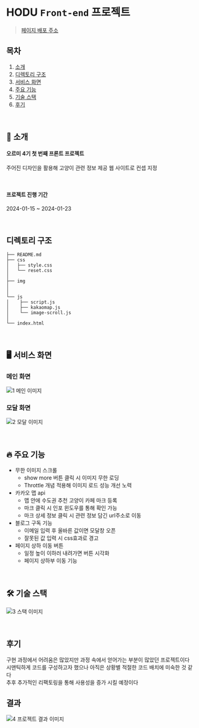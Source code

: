 # HODU `Front-end` 프로젝트

> [페이지 배포 주소](https://shlim0287.github.io/frontproject/)

## 목차

1. [소개](#-소개)
2. [디렉토리 구조](#디렉토리-구조)
3. [서비스 화면](#-서비스-화면)
4. [주요 기능](#-주요-기능)
5. [기술 스택](#-기술-스택)
6. [후기](#후기)

<br>

## 🌙 소개

#### 오르미 4기 첫 번째 프론트 프로젝트
주어진 디자인을 활용해 고양이 관련 정보 제공 웹 사이트로 컨셉 지정

<br>

#### 프로젝트 진행 기간
2024-01-15 ~ 2024-01-23

<br>

## 디렉토리 구조
```
├── README.md
├── css
│   ├── style.css
│   └── reset.css
│
├── img
│
│
└── js
│    ├── script.js
│    ├── kakaomap.js
│    └── image-scroll.js
│
└── index.html
```

<br>

## 🖥 서비스 화면

### 메인 화면

![1 메인 이미지](img/final-img.png)

### 모달 화면

![2 모달 이미지](img/modal-img.png)

<br>

## 🔥 주요 기능

- 무한 이미지 스크롤
  - show more 버튼 클릭 시 이미지 무한 로딩
  - Throttle 개념 적용해 이미지 로드 성능 개선 노력
- 카카오 맵 api
  - 맵 안에 수도권 추천 고양이 카페 마크 등록
  - 마크 클릭 시 인포 윈도우를 통해 확인 가능
  - 마크 상세 정보 클릭 시 관련 정보 담긴 url주소로 이동
- 블로그 구독 기능
  - 이메일 입력 후 올바른 값이면 모달창 오픈
  - 잘못된 값 입력 시 css효과로 경고
- 페이지 상하 이동 버튼
  - 일정 높이 이하러 내려가면 버튼 시각화
  - 페이지 상하부 이동 기능


<br>

## 🛠 기술 스택
![3 스택 이미지](img/merge-stack.jpg)

<br>


## 후기
구현 과정에서 어려움은 많았지만 과정 속에서 얻어가는 부분이 많았던 프로젝트이다
<br>
시맨틱하게 코드를 구성하고자 했으나 아직은 상황별 적절한 코드 배치에 미숙한 것 같다
<br>
추후 추가적인 리팩토링을 통해 사용성을 증가 시킬 예정이다

## 결과
![4 프로젝트 결과 이미지](img/img.png)


